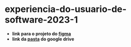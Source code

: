 # experiencia-do-usuario-de-software-2023-1

- **link para o projeto do [figma](https://www.figma.com/file/jepnDKu5hMW3JVaP3JdE19/Prot%C3%B3tipo-(Web)?type=design&t=36BMwOiE67fGTkIm-6)**
- **link da [pasta](https://drive.google.com/drive/u/1/folders/1PTqp9I2qWiSoUb5rtf8Cove60ALltPcV) do google drive**
